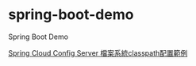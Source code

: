 # spring-boot-demo
Spring Boot Demo

[Spring Cloud Config Server 檔案系統classpath配置範例](https://matthung0807.blogspot.com/2020/10/spring-cloud-config-server-filesystem-classpath-configuration.html)
